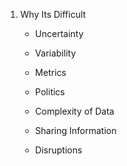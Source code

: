 1. Why Its Difficult

    - Uncertainty

    - Variability

    - Metrics

    - Politics

    - Complexity of Data

    - Sharing Information

    - Disruptions